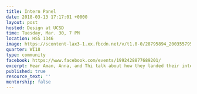```yaml
---
title: Intern Panel
date: 2018-03-13 17:17:01 +0000
layout: post
hosted: Design at UCSD
time: Tuesday, Mar. 30, 7 PM
location: HSS 1346
image: https://scontent-lax3-1.xx.fbcdn.net/v/t1.0-0/28795894_2003557953217999_1301874071398514688_o.jpg?oh=8499d4cc04a58d13fa2527c4e0a64532&oe=5B426A94
quarter: WI18
type: community
facebook: https://www.facebook.com/events/1992428877689201/
excerpt: Hear Aman, Anna, and Thi talk about how they landed their internships!
published: true
resource_text: ''
mentorship: false
---
```

